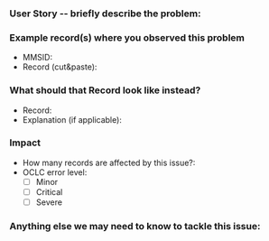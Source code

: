 ### User Story -- briefly describe the problem:

### Example record(s) where you observed this problem
- MMSID: 
- Record (cut&paste): 
### What should that Record look like instead?
- Record: 
- Explanation (if applicable): 

### Impact
- How many records are affected by this issue?:
- OCLC error level:
  - [ ] Minor
  - [ ] Critical
  - [ ] Severe

### Anything else we may need to know to tackle this issue:
